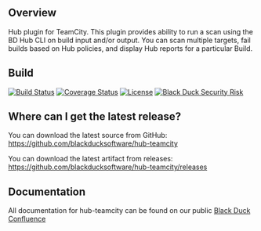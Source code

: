 ## Overview ##
Hub plugin for TeamCity. This plugin provides ability to run a scan using the BD Hub CLI on build input and/or output. You can scan multiple targets, fail builds based on Hub policies, and display Hub reports for a particular Build.

## Build ##
[![Build Status](https://travis-ci.org/blackducksoftware/hub-teamcity.svg?branch=master)](https://travis-ci.org/blackducksoftware/hub-teamcity)
[![Coverage Status](https://coveralls.io/repos/github/blackducksoftware/hub-teamcity/badge.svg?branch=master)](https://coveralls.io/github/blackducksoftware/hub-teamcity?branch=master)
[![License](https://img.shields.io/badge/License-Apache%202.0-blue.svg)](https://opensource.org/licenses/Apache-2.0)
[![Black Duck Security Risk](https://copilot.blackducksoftware.com/github/repos/blackducksoftware/hub-teamcity/branches/master/badge-risk.svg)](https://copilot.blackducksoftware.com/github/repos/blackducksoftware/hub-teamcity/branches/master)

## Where can I get the latest release? ##
You can download the latest source from GitHub: https://github.com/blackducksoftware/hub-teamcity

You can download the latest artifact from releases: https://github.com/blackducksoftware/hub-teamcity/releases

## Documentation ##
All documentation for hub-teamcity can be found on our public [Black Duck Confluence](https://blackducksoftware.atlassian.net/wiki/display/INTDOCS/)
